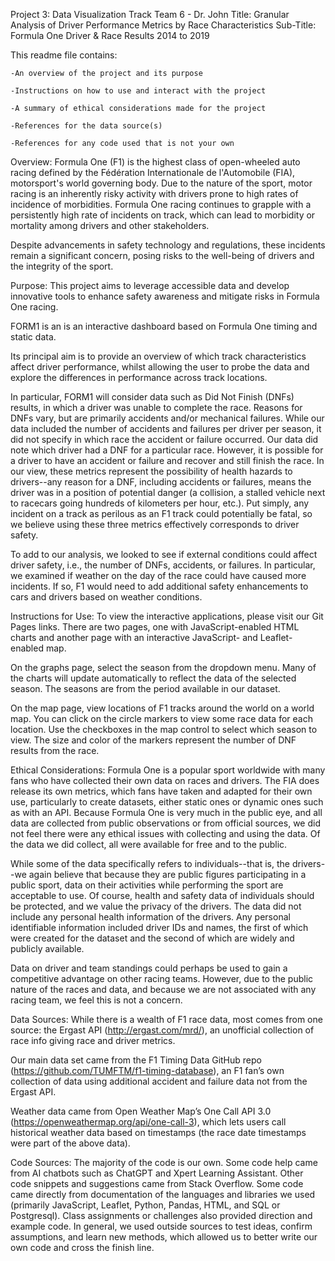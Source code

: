 Project 3: Data Visualization Track
Team 6 - Dr. John
Title: Granular Analysis of Driver Performance Metrics by Race Characteristics
Sub-Title: Formula One Driver & Race Results 2014 to 2019

This readme file contains:

    -An overview of the project and its purpose

    -Instructions on how to use and interact with the project

    -A summary of ethical considerations made for the project

    -References for the data source(s)

    -References for any code used that is not your own

Overview:
Formula One (F1) is the highest class of open-wheeled auto racing defined by the Fédération Internationale de l'Automobile (FIA), motorsport's world governing body. Due to the nature of the sport, motor racing is an inherently risky activity with drivers prone to high rates of incidence of morbidities. Formula One racing continues to grapple with a persistently high rate of incidents on track, which can lead to morbidity or mortality among drivers and other stakeholders. 

Despite advancements in safety technology and regulations, these incidents remain a significant concern, posing risks to the well-being of drivers and the integrity of the sport.

Purpose:
This project aims to leverage accessible data and develop innovative tools to enhance safety awareness and mitigate risks in Formula One racing.

FORM1 is an is an interactive dashboard based on Formula One timing and static data. 

Its principal aim is to provide an overview of which track characteristics affect driver performance, whilst allowing the user to probe the data and explore the differences in performance across track locations.

In particular, FORM1 will consider data such as Did Not Finish (DNFs) results, in which a driver was unable to complete the race. Reasons for DNFs vary, but are primarily accidents and/or mechanical failures. While our data included the number of accidents and failures per driver per season, it did not specify in which race the accident or failure occurred. Our data did note which driver had a DNF for a particular race. However, it is possible for a driver to have an accident or failure and recover and still finish the race. In our view, these metrics represent the possibility of health hazards to drivers--any reason for a DNF, including accidents or failures, means the driver was in a position of potential danger (a collision, a stalled vehicle next to racecars going hundreds of kilometers per hour, etc.). Put simply, any incident on a track as perilous as an F1 track could potentially be fatal, so we believe using these three metrics effectively corresponds to driver safety.

To add to our analysis, we looked to see if external conditions could affect driver safety, i.e., the number of DNFs, accidents, or failures. In particular, we examined if weather on the day of the race could have caused more incidents. If so, F1 would need to add additional safety enhancements to cars and drivers based on weather conditions.

Instructions for Use:
To view the interactive applications, please visit our Git Pages links. There are two pages, one with JavaScript-enabled HTML charts and another page with an interactive JavaScript- and Leaflet-enabled map.

On the graphs page, select the season from the dropdown menu. Many of the charts will update automatically to reflect the data of the selected season. The seasons are from the period available in our dataset.

On the map page, view locations of F1 tracks around the world on a world map. You can click on the circle markers to view some race data for each location. Use the checkboxes in the map control to select which season to view. The size and color of the markers represent the number of DNF results from the race.

Ethical Considerations:
Formula One is a popular sport worldwide with many fans who have collected their own data on races and drivers. The FIA does release its own metrics, which fans have taken and adapted for their own use, particularly to create datasets, either static ones or dynamic ones such as with an API. Because Formula One is very much in the public eye, and all data are collected from public observations or from official sources, we did not feel there were any ethical issues with collecting and using the data. Of the data we did collect, all were available for free and to the public.

While some of the data specifically refers to individuals--that is, the drivers--we again believe that because they are public figures participating in a public sport, data on their activities while performing the sport are acceptable to use. Of course, health and safety data of individuals should be protected, and we value the privacy of the drivers. The data did not include any personal health information of the drivers. Any personal identifiable information included driver IDs and names, the first of which were created for the dataset and the second of which are widely and publicly available.

Data on driver and team standings could perhaps be used to gain a competitive advantage on other racing teams. However, due to the public nature of the races and data, and because we are not associated with any racing team, we feel this is not a concern.

Data Sources:
While there is a wealth of F1 race data, most comes from one source: the Ergast API (http://ergast.com/mrd/), an unofficial collection of race info giving race and driver metrics.

Our main data set came from the F1 Timing Data GitHub repo (https://github.com/TUMFTM/f1-timing-database), an F1 fan’s own collection of data using additional accident and failure data not from the Ergast API.

Weather data came from Open Weather Map’s One Call API 3.0 (https://openweathermap.org/api/one-call-3), which lets users call historical weather data based on timestamps (the race date timestamps were part of the above data).

Code Sources:
The majority of the code is our own. Some code help came from AI chatbots such as ChatGPT and Xpert Learning Assistant. Other code snippets and suggestions came from Stack Overflow. Some code came directly from documentation of the languages and libraries we used (primarily JavaScript, Leaflet, Python, Pandas, HTML, and SQL or Postgresql). Class assignments or challenges also provided direction and example code. In general, we used outside sources to test ideas, confirm assumptions, and learn new methods, which allowed us to better write our own code and cross the finish line.




